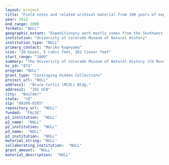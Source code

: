 ```yaml
--- 
layout: project 
title: "Field notes and related archival material from 100 years of expeditionary biology and anthropology at the Univ. of Colorado Museum of Natural History"
year: 2012
end_range: 2000
formats: "NULL"
geographic_extant: "Expeditionary work mostly comes from the Southwest and Mountain West of the States. Some fieldwork and research also took place outside of the U.S."
institution: "University of Colorado Museum of Natural History"
institution_type: "NULL"
primary_contact: "Mariko Kageyama"
size: "20 boxes, 6 cubic feet, 381 linear feet"
start_range: "1860"
summary: "The University of Colorado Museum of Natural History (CU Museum) has hidden archival materials from over one hundred years of expeditionary biological and anthropological fieldwork captured as field notes, photos, maps, drawings and other material. The archives include treasures such as field notebooks by Colorado's first ornithologist, Denis Gale (1828-1905), representing detailed descriptions of bird nesting patterns, especially the time of nest formation in the late 19th century, along with bird behaviors. These notes have formed the basis for our understanding of avian biodiversity in the Rockies and exist because they were transcribed and re-typed as a single notebook by the CU Museum founder Junius Henderson (1865-1937) in the early 20th century. The main body of materials are from preeminent field biologists and anthropologist who worked at the CU Museum, including Edward Royal Warren (1860-1942; mammalogist), Earl Halstead Morris (1889-1956; southwestern archaeology and thought to be one of the inspirations for the character of Indiana Jones), Joe Ben Wheat (1916-1997; southwestern archaeology), Anna Osler Shepard (1903-1973; southwestern ceramics), and William Alfred Weber (b.1918; emeritus botanist and expert on Rocky Mountain flora). Our focus here is on field-related materials that provide the content and context for scholars across multiple disciplines, from the history of the West to global change biology documenting patterns and trends in species distributions."
hc_id: "873"
program: "NULL"
grant_type: "Cataloging Hidden Collections"
project_url: "NULL"
address1:  "Bruce Curtis (MCOL) Bldg."
address2:  "265 UCB"
city:  "Boulder"
state:  "CO"
zip: "80309-0265"
repository_url:  "NULL"
funded:  "FALSE"
p1_institution:  "NULL"
p2_name:  "NULL"
p2_institution:  "NULL"
p3_name:  "NULL"
p3_institution:  "NULL"
material_string: "NULL"
collaborating_institution:  "NULL"
grant_amount:  "NULL"
material_description:  "NULL"
---
```

